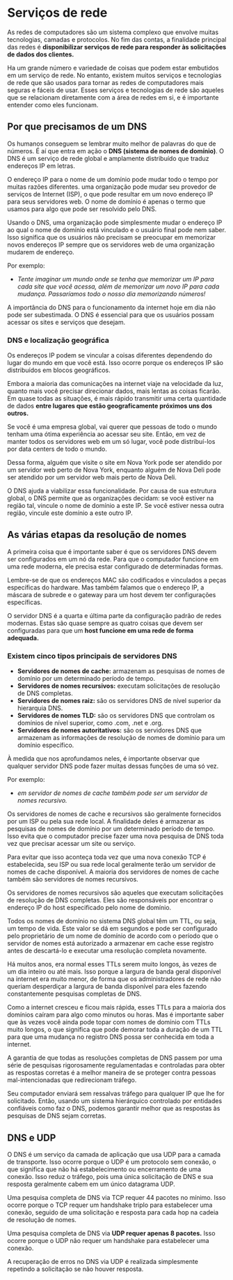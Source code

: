# Serviços de rede

As redes de computadores são um sistema complexo que envolve muitas tecnologias, camadas e protocolos. No fim das contas, a finalidade principal das redes é **disponibilizar serviços de rede para responder às solicitações de dados dos clientes.**

Ha um grande número e variedade de coisas que podem estar embutidos em um serviço de rede. No entanto, existem muitos serviços e tecnologias de rede que são usados para tornar as redes de computadores mais seguras e fáceis de usar. Esses serviços e tecnologias de rede são aqueles que se relacionam diretamente com a área de redes em si, e é importante entender como eles funcionam.

## Por que precisamos de um DNS

Os humanos conseguem se lembrar muito melhor de palavras do que de números. É aí que entra em ação o **DNS (sistema de nomes de domínio)**. O DNS é um serviço de rede global e amplamente distribuído que traduz endereços IP em letras.

O endereço IP para o nome de um domínio pode mudar todo o tempo por muitas razões diferentes.
uma organização pode mudar seu provedor de serviços de Internet (ISP), o que pode resultar em um novo endereço IP para seus servidores web. O nome de domínio é apenas o termo que usamos para algo que pode ser resolvido pelo DNS.

Usando o DNS, uma organização pode simplesmente mudar o endereço IP ao qual o nome de domínio está vinculado e o usuário final pode nem saber. Isso significa que os usuários não precisam se preocupar em memorizar novos endereços IP sempre que os servidores web de uma organização mudarem de endereço.

Por exemplo:

- *Tente imaginar um mundo onde se tenha que memorizar um IP para cada site que você acessa, além de memorizar um novo IP para cada mudança. Passaríamos todo o nosso dia memorizando números!*

A importância do DNS para o funcionamento da internet hoje em dia não pode ser subestimada. O DNS é essencial para que os usuários possam acessar os sites e serviços que desejam.

### DNS e localização geográfica

Os endereços IP podem se vincular a coisas diferentes dependendo do lugar do mundo em que você está. Isso ocorre porque os endereços IP são distribuídos em blocos geográficos.

Embora a maioria das comunicações na internet viaje na velocidade da luz, quanto mais você precisar direcionar dados, mais lentas as coisas ficarão. Em quase todas as situações, é mais rápido transmitir uma certa quantidade de dados **entre lugares que estão geograficamente próximos uns dos outros.**

Se você é uma empresa global, vai querer que pessoas de todo o mundo tenham uma ótima experiência ao acessar seu site. Então, em vez de manter todos os servidores web em um só lugar, você pode distribuí-los por data centers de todo o mundo.

Dessa forma, alguém que visite o site em Nova York pode ser atendido por um servidor web perto de Nova York, enquanto alguém de Nova Deli pode ser atendido por um servidor web mais perto de Nova Deli.

O DNS ajuda a viabilizar essa funcionalidade. Por causa de sua estrutura global, o DNS permite que as organizações decidam: se você estiver na região tal, vincule o nome de domínio a este IP. Se você estiver nessa outra região, vincule este domínio a este outro IP.

## As várias etapas da resolução de nomes

A primeira coisa que é importante saber é que os servidores DNS devem ser configurados em um nó da rede. Para que o computador funcione em uma rede moderna, ele precisa estar configurado de determinadas formas.

Lembre-se de que os endereços MAC são codificados e vinculados a peças específicas do hardware. Mas também falamos que o endereço IP, a máscara de subrede e o gateway para um host devem ter configurações específicas.

O servidor DNS é a quarta e última parte da configuração padrão de redes modernas. Estas são quase sempre as quatro coisas que devem ser configuradas para que um **host funcione em uma rede de forma adequada.**

### Existem cinco tipos principais de servidores DNS

- **Servidores de nomes de cache:** armazenam as pesquisas de nomes de domínio por um determinado período de tempo.
- **Servidores de nomes recursivos:** executam solicitações de resolução de DNS completas.
- **Servidores de nomes raiz:** são os servidores DNS de nível superior da hierarquia DNS.
- **Servidores de nomes TLD:** são os servidores DNS que controlam os domínios de nível superior, como .com, .net e .org.
- **Servidores de nomes autoritativos:** são os servidores DNS que armazenam as informações de resolução de nomes de domínio para um domínio específico.

À medida que nos aprofundamos neles, é importante observar que qualquer servidor DNS pode fazer muitas dessas funções de uma só vez.

Por exemplo:

- *em servidor de nomes de cache também pode ser um servidor de nomes recursivo.*

Os servidores de nomes de cache e recursivos são geralmente fornecidos por um ISP ou pela sua rede local. A finalidade deles é armazenar as pesquisas de nomes de domínio por um determinado período de tempo. Isso evita que o computador precise fazer uma nova pesquisa de DNS toda vez que precisar acessar um site ou serviço.

Para evitar que isso aconteça toda vez que uma nova conexão TCP é estabelecida, seu ISP ou sua rede local geralmente terão um servidor de nomes de cache disponível. A maioria dos servidores de nomes de cache também são servidores de nomes recursivos.

Os servidores de nomes recursivos são aqueles que executam solicitações de resolução de DNS completas. Eles são responsáveis por encontrar o endereço IP do host especificado pelo nome de domínio.

Todos os nomes de domínio no sistema DNS global têm um TTL, ou seja, um tempo de vida. Este valor se dá em segundos e pode ser configurado pelo proprietário de um nome de domínio de acordo com o período que o servidor de nomes está autorizado a armazenar em cache esse registro antes de descartá-lo e executar uma resolução completa novamente.

Há muitos anos, era normal esses TTLs serem muito longos, às vezes de um dia inteiro ou até mais. Isso porque a largura de banda geral disponível na internet era muito menor, de forma que os administradores de rede não queriam desperdiçar a largura de banda disponível para eles fazendo constantemente pesquisas completas de DNS.

Como a internet cresceu e ficou mais rápida, esses TTLs para a maioria dos domínios caíram para algo como minutos ou horas. Mas é importante saber que às vezes você ainda pode topar com nomes de domínio com TTLs muito longos, o que significa que pode demorar toda a duração de um TTL para que uma mudança no registro DNS possa ser conhecida em toda a internet.

A garantia de que todas as resoluções completas de DNS passem por uma série de pesquisas rigorosamente regulamentadas e controladas para obter as respostas corretas é a melhor maneira de se proteger contra pessoas mal-intencionadas que redirecionam tráfego.

Seu computador enviará sem ressalvas tráfego para qualquer IP que lhe for solicitado. Então, usando um sistema hierárquico controlado por entidades confiáveis como faz o DNS, podemos garantir melhor que as respostas às pesquisas de DNS sejam corretas.

## DNS e UDP

O DNS é um serviço da camada de aplicação que usa UDP para a camada de transporte. Isso ocorre porque o UDP é um protocolo sem conexão, o que significa que não há estabelecimento ou encerramento de uma conexão. Isso reduz o tráfego, pois uma única solicitação de DNS e sua resposta geralmente cabem em um único datagrama UDP.

Uma pesquisa completa de DNS via TCP requer 44 pacotes no mínimo. Isso ocorre porque o TCP requer um handshake triplo para estabelecer uma conexão, seguido de uma solicitação e resposta para cada hop na cadeia de resolução de nomes.

Uma pesquisa completa de DNS via **UDP requer apenas 8 pacotes.** Isso ocorre porque o UDP não requer um handshake para estabelecer uma conexão.

A recuperação de erros no DNS via UDP é realizada simplesmente repetindo a solicitação se não houver resposta.
